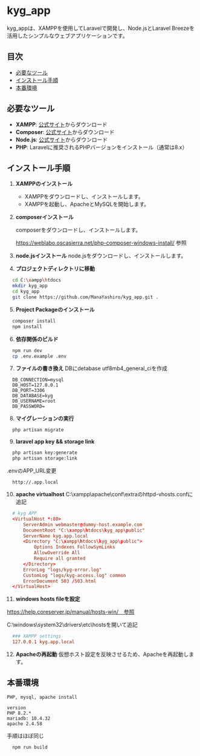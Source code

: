 # kyg_app

kyg_appは、XAMPPを使用してLaravelで開発し、Node.jsとLaravel Breezeを活用したシンプルなウェブアプリケーションです。

## 目次
- [必要なツール](#必要なツール)
- [インストール手順](#インストール手順)
- [本番環境](#本番環境)

## 必要なツール

- **XAMPP**: [公式サイト](https://www.apachefriends.org/jp/download.html)からダウンロード
- **Composer**: [公式サイト](https://getcomposer.org/doc/00-intro.md#installation-windows)からダウンロード
- **Node.js**: [公式サイト](https://nodejs.org/en/)からダウンロード
- **PHP**: Laravelに推奨されるPHPバージョンをインストール（通常は8.x）

## インストール手順

1. **XAMPPのインストール**
   - XAMPPをダウンロードし、インストールします。
   - XAMPPを起動し、ApacheとMySQLを開始します。


2. **composerインストール**

    composerをダウンロードし、インストールします。

    https://weblabo.oscasierra.net/php-composer-windows-install/ 参照


3. **node.jsインストール**
    node.jsをダウンロードし、インストールします。


4. **プロジェクトディレクトリに移動**
  ```bash
    cd C:\xampp\htdocs
    mkdir kyg_app
    cd kyg_app
    git clone https://github.com/ManaYashiro/kyg_app.git .
  ```


5. **Project Packageのインストール**
  ```bash
    composer install
    npm install
  ```


6. **依存関係のビルド**
  ```bash
    npm run dev
    cp .env.example .env
  ```


7. **ファイルの書き換え**
    DBにdetabase utf8mb4_general_ciを作成

  ```.env
    DB_CONNECTION=mysql
    DB_HOST=127.0.0.1
    DB_PORT=3306
    DB_DATABASE=kyg
    DB_USERNAME=root
    DB_PASSWORD=
  ```


8. **マイグレーションの実行**
  ```bash
    php artisan migrate
  ```


9. **laravel app key && storage link**
  ```bash
    php artisan key:generate
    php artisan storage:link
  ```


  .envのAPP_URL変更
  ```.env
    http://.app.local
  ```


10. **apache virtualhost**
  C:\xampp\apache\conf\extraのhttpd-vhosts.confに追記
  ```httpd-vhosts.conf
    # kyg APP
    <VirtualHost *:80>
        ServerAdmin webmaster@dummy-host.example.com
        DocumentRoot "C:\xampp\htdocs\kyg_app\public"
        ServerName kyg.app.local
        <Directory "C:\xampp\htdocs\kyg_app\public">
            Options Indexes FollowSymLinks
            AllowOverride All
            Require all granted
        </Directory>
        ErrorLog "logs/kyg-error.log"
        CustomLog "logs/kyg-access.log" common
        ErrorDocument 503 /503.html
    </VirtualHost>
  ```


11. **windows hosts fileを設定**

  https://help.coreserver.jp/manual/hosts-win/　参照

  C:\windows\system32\drivers\etc\hostsを開いて追記
  ```httpd-vhosts.conf
    ### XAMPP settings
    127.0.0.1 kyg.app.local
  ```


12. **Apacheの再起動**
    仮想ホスト設定を反映させるため、Apacheを再起動します。


## 本番環境
    PHP, mysql, apache install

    version
    PHP 8.2.*
    mariadb: 10.4.32
    apache 2.4.58

手順はほぼ同じ

  ```bash
    npm run build
  ```
